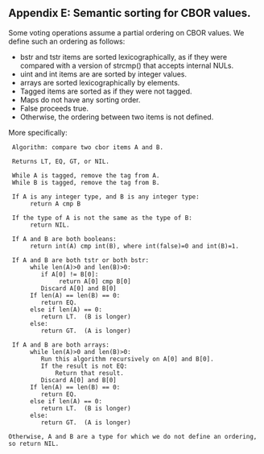 
<!-- Section A.5 --> <a id='SA.5'></a>

## Appendix E: Semantic sorting for CBOR values.

Some voting operations assume a partial ordering on CBOR values.  We define
such an ordering as follows:

  * bstr and tstr items are sorted lexicographically, as if they were
    compared with a version of strcmp() that accepts internal NULs.
  * uint and int items are are sorted by integer values.
  * arrays are sorted lexicographically by elements.
  * Tagged items are sorted as if they were not tagged.
  * Maps do not have any sorting order.
  * False proceeds true.
  * Otherwise, the ordering between two items is not defined.

More specifically:

     Algorithm: compare two cbor items A and B.

     Returns LT, EQ, GT, or NIL.

     While A is tagged, remove the tag from A.
     While B is tagged, remove the tag from B.

     If A is any integer type, and B is any integer type:
          return A cmp B

     If the type of A is not the same as the type of B:
          return NIL.

     If A and B are both booleans:
          return int(A) cmp int(B), where int(false)=0 and int(B)=1.

     If A and B are both tstr or both bstr:
          while len(A)>0 and len(B)>0:
             if A[0] != B[0]:
                  return A[0] cmp B[0]
             Discard A[0] and B[0]
          If len(A) == len(B) == 0:
             return EQ.
          else if len(A) == 0:
             return LT.  (B is longer)
          else:
             return GT.  (A is longer)

     If A and B are both arrays:
          while len(A)>0 and len(B)>0:
             Run this algorithm recursively on A[0] and B[0].
             If the result is not EQ:
                 Return that result.
             Discard A[0] and B[0]
          If len(A) == len(B) == 0:
             return EQ.
          else if len(A) == 0:
             return LT.  (B is longer)
          else:
             return GT.  (A is longer)

    Otherwise, A and B are a type for which we do not define an ordering,
    so return NIL.
